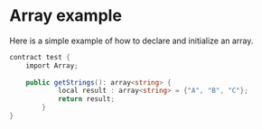# Array example

Here is a simple example of how to declare and initialize an array.

```csharp
contract test {
	import Array;
	
	public getStrings(): array<string> {
        	local result : array<string> = {"A", "B", "C"};
        	return result;
    	}
}
```
